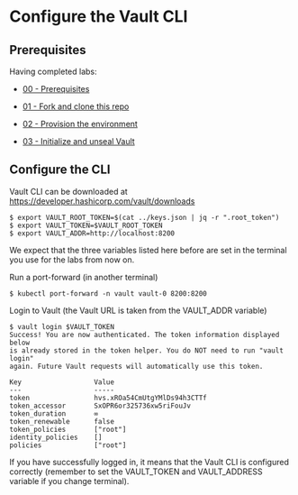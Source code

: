 # Configure the Vault CLI

## Prerequisites 

Having completed labs:

- [00 - Prerequisites](./labs/00-Prerequisites/README.md)

- [01 - Fork and clone this repo](./labs/01-Fork_and_clone_this_repo/README.md)

- [02 - Provision the environment](./labs/02-Provision_the_environment/README.md)

- [03 - Initialize and unseal Vault](./labs/03-Initialize_and_unseal_vault/README.md)

## Configure the CLI

Vault CLI can be downloaded at https://developer.hashicorp.com/vault/downloads

```console
$ export VAULT_ROOT_TOKEN=$(cat ../keys.json | jq -r ".root_token")
$ export VAULT_TOKEN=$VAULT_ROOT_TOKEN
$ export VAULT_ADDR=http://localhost:8200
```
We expect that the three variables listed here before are set in the terminal you use for the labs from now on.

Run a port-forward (in another terminal)

```console
$ kubectl port-forward -n vault vault-0 8200:8200
```


Login to Vault (the Vault URL is taken from the VAULT_ADDR variable)

```console
$ vault login $VAULT_TOKEN
Success! You are now authenticated. The token information displayed below
is already stored in the token helper. You do NOT need to run "vault login"
again. Future Vault requests will automatically use this token.

Key                  Value
---                  -----
token                hvs.xROa54CmUtgYMlDs94h3CTTf
token_accessor       SxOPR6or325736xw5riFouJv
token_duration       ∞
token_renewable      false
token_policies       ["root"]
identity_policies    []
policies             ["root"]
```

If you have successfully logged in, it means that the Vault CLI is configured correctly (remember to set the VAULT_TOKEN and VAULT_ADDRESS variable if you change terminal).